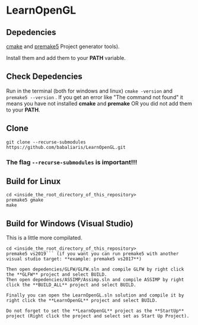 # LearnOpenGL

## Depedencies
[cmake](https://cmake.org/download/) and [premake5](https://premake.github.io/) Project generator tools).

Install them and add them to your **PATH** variable.

## Check Depedencies
Run in the terminal (both for windows and linux) `cmake -version` and `premake5 --version` .
If you get an error like "The command not found" it means you have not installed **cmake** and **premake** OR
you did not add them to your **PATH**.


## Clone
`git clone --recurse-submodules https://github.com/babaliaris/LearnOpenGL.git`
### The flag `--recurse-submodules` is **important**!!!

## Build for Linux
```
cd <inside_the_root_directory_of_this_repository>
premake5 gmake
make
```


## Build for Windows (Visual Studio)
This is a little more compilated.

```
cd <inside_the_root_directory_of_this_repository>
premake5 vs2019``` (if you want you can run premake5 with another visual studio target: **example: premake5 vs2017**)

Then open depedencies/GLFW/GLFW.sln and compile GLFW by right click the **GLFW** project and select BUILD.
Then open depedencies/ASSIMP/Assimp.sln and compile ASSIMP by right click the **BUILD_ALL** project and select BUILD.

Finally you can open the LearnOpenGL.sln solution and compile it by right click the **LearnOpenGL** project and select BUILD.

Do not forget to set the **LearnOpenGL** project as the **StartUp** project (Right click the project and select set as Start Up Project).
